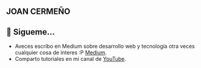 ## JOAN CERMEÑO

## 💫 Sigueme...
- Aveces escribo en Medium sobre desarrollo web y tecnología otra veces cualquier cosa de interes :P [Medium](https://medium.com/@joangabriel).
- Comparto tutoriales en mi canal de [YouTube](https://www.youtube.com/@JoanCermeno).
